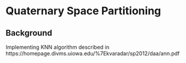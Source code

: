 <h1>Quaternary Space Partitioning</h1>

<h2>Background</h2>
Implementing KNN algorithm described in https://homepage.divms.uiowa.edu/%7Ekvaradar/sp2012/daa/ann.pdf
